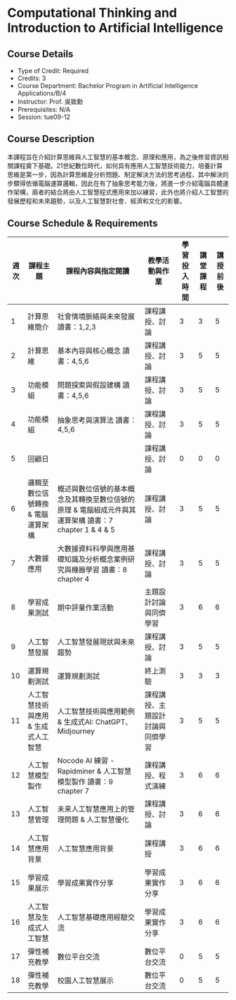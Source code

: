 # Computational Thinking and Introduction to Artificial Intelligence

## Course Details
- Type of Credit: Required
- Credits: 3
- Course Department: Bachelor Program in Artificial Intelligence Applications/B/4
- Instructor: Prof. 吳致勳
- Prerequisites: N/A
- Session: tue09-12

## Course Description
本課程旨在介紹計算思維與人工智慧的基本概念、原理和應用，為之後修習資訊相關課程奠下基礎。21世紀數位時代，如何具有應用人工智慧技術能力，培養計算思維是第一步，因為計算思維是分析問題、制定解決方法的思考過程，其中解決的步驟得依循電腦運算邏輯，因此在有了抽象思考能力後，將進一步介紹電腦具體運作架構，兩者的結合將由人工智慧程式應用來加以練習，此外也將介紹人工智慧的發展歷程和未來趨勢，以及人工智慧對社會、經濟和文化的影響。 

## Course Schedule & Requirements
| 週次 | 課程主題                            | 課程內容與指定閱讀                                                                              | 教學活動與作業                        | 學習投入時間 | 講堂課程 | 講授前後 |
|------|-------------------------------------|-------------------------------------------------------------------------------------------------|---------------------------------------|--------------|----------|----------|
| 1    | 計算思維簡介                        | 社會情境脈絡與未來發展 讀書：1,2,3                                                              | 課程講授、討論                        | 3            | 3        | 5        |
| 2    | 計算思維                            | 基本內容與核心概念 讀書：4,5,6                                                                  | 課程講授、討論                        | 3            | 5        | 5        |
| 3    | 功能模組                            | 問題探索與假設建構 讀書：4,5,6                                                                  | 課程講授、討論                        | 3            | 5        | 5        |
| 4    | 功能模組                            | 抽象思考與演算法 讀書：4,5,6                                                                    | 課程講授、討論                        | 3            | 5        | 5        |
| 5    | 回顧日                              |                                                                                                 | 課程講授、討論                        | 0            | 0        | 0        |
| 6    | 邏輯至數位信號轉換 & 電腦運算架構  | 概述與數位信號的基本概念及其轉換至數位信號的原理 & 電腦組成元件與其運算架構 讀書：7 chapter 1 & 4 & 5 | 課程講授、討論                        | 3            | 5        | 5        |
| 7    | 大數據應用                          | 大數據資料科學與應用基礎知識及分析概念案例研究與機器學習 讀書：8 chapter 4                       | 課程講授、討論                        | 3            | 5        | 5        |
| 8    | 學習成果測試                        | 期中評量作業活動                                                                                 | 主題設計討論與同儕學習                  | 3            | 6        | 6        |
| 9    | 人工智慧發展                        | 人工智慧發展現狀與未來趨勢                                                                        | 課程講授、討論                        | 3            | 5        | 5        |
| 10   | 運算規劃測試                        | 運算規劃測試                                                                                     | 終上測驗                              | 3            | 3        | 3        |
| 11   | 人工智慧技術與應用 & 生成式人工智慧 | 人工智慧技術與應用範例 & 生成式AI: ChatGPT、Midjourney                                          | 課程講授、主題設計討論與同儕學習        | 3            | 5        | 5        |
| 12   | 人工智慧模型製作                    | Nocode AI 練習 - Rapidminer & 人工智慧模型製作 讀書：9 chapter 7                                 | 課程講授、程式演練                    | 3            | 6        | 6        |
| 13   | 人工智慧管理                        | 未来人工智慧應用上的管理問題 & 人工智慧優化                                                      | 課程講授、討論                        | 3            | 6        | 6        |
| 14   | 人工智慧應用背景                    | 人工智慧應用背景                                                                                  | 課程講授                              | 3            | 6        | 6        |
| 15   | 學習成果展示                        | 學習成果實作分享                                                                                 | 學習成果實作分享                      | 3            | 6        | 6        |
| 16   | 人工智慧及生成式人工智慧            | 人工智慧基礎應用經驗交流                                                                          | 學習成果實作分享                      | 3            | 6        | 6        |
| 17   | 彈性補充教學                        | 數位平台交流                                                                                     | 數位平台交流                          | 0            | 5        | 5        |
| 18   | 彈性補充教學                        | 校園人工智慧展示                                                                                  | 數位平台交流                          | 0            | 5        | 5        |
